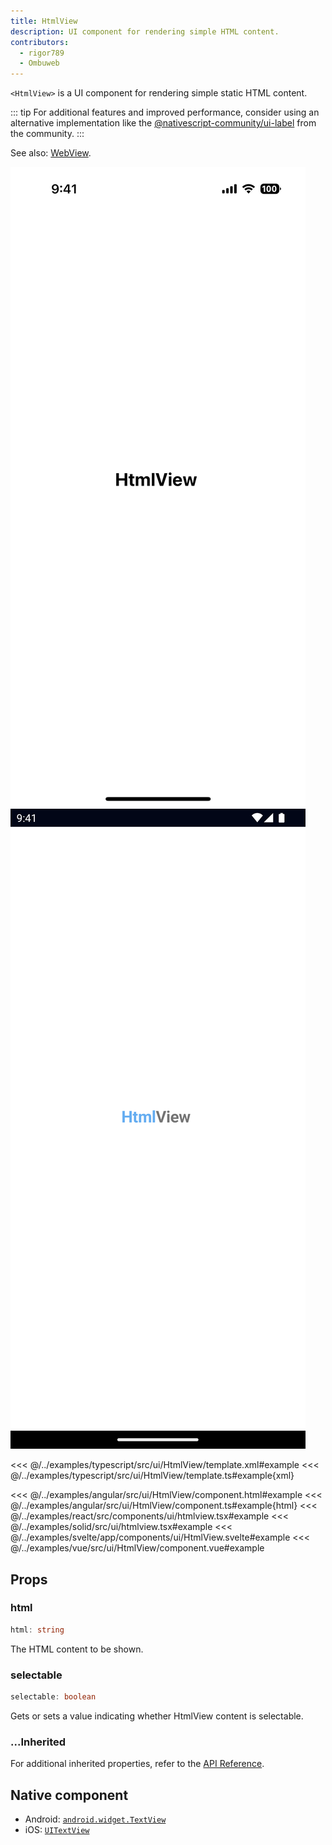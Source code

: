 ```yaml
---
title: HtmlView
description: UI component for rendering simple HTML content.
contributors:
  - rigor789
  - Ombuweb
---
```


`<HtmlView>` is a UI component for rendering simple static HTML content.

::: tip
For additional features and improved performance, consider using an alternative implementation like the
[@nativescript-community/ui-label](https://github.com/nativescript-community/ui-label) from the community.
:::

See also: [WebView](/ui/web-view).

<DeviceFrame type="ios">
<img src="../assets/images/screenshots/ios/HtmlView.png"/>
</DeviceFrame>
<DeviceFrame type="android">
<img src="../assets/images/screenshots/android/HtmlView.png"/>
</DeviceFrame>

<<< @/../examples/typescript/src/ui/HtmlView/template.xml#example
<<< @/../examples/typescript/src/ui/HtmlView/template.ts#example{xml}

<<< @/../examples/angular/src/ui/HtmlView/component.html#example
<<< @/../examples/angular/src/ui/HtmlView/component.ts#example{html}
<<< @/../examples/react/src/components/ui/htmlview.tsx#example
<<< @/../examples/solid/src/ui/htmlview.tsx#example
<<< @/../examples/svelte/app/components/ui/HtmlView.svelte#example
<<< @/../examples/vue/src/ui/HtmlView/component.vue#example


## Props

### html

```ts
html: string
```

The HTML content to be shown.

### selectable

```ts
selectable: boolean
```

Gets or sets a value indicating whether HtmlView content is selectable.

### ...Inherited

For additional inherited properties, refer to the [API Reference](/api/class/HtmlView).

## Native component

- Android: [`android.widget.TextView`](https://developer.android.com/reference/android/widget/TextView.html)
- iOS: [`UITextView`](https://developer.apple.com/documentation/uikit/uitextview)
